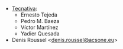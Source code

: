 - [Tecnativa](https://www.tecnativa.com):
  - Ernesto Tejeda
  - Pedro M. Baeza
  - Víctor Martínez
  - Yadier Quesada
- Denis Roussel \<<denis.roussel@acsone.eu>\>
